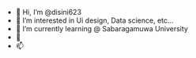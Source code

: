 - 👋 Hi, I’m @disini623
- 👀 I’m interested in Ui design, Data science, etc...
- 🌱 I’m currently learning @ Sabaragamuwa University 
- 💞️ 
- 📫 

<!---
disini623/disini623 is a ✨ special ✨ repository because its `README.md` (this file) appears on your GitHub profile.
You can click the Preview link to take a look at your changes.
--->
